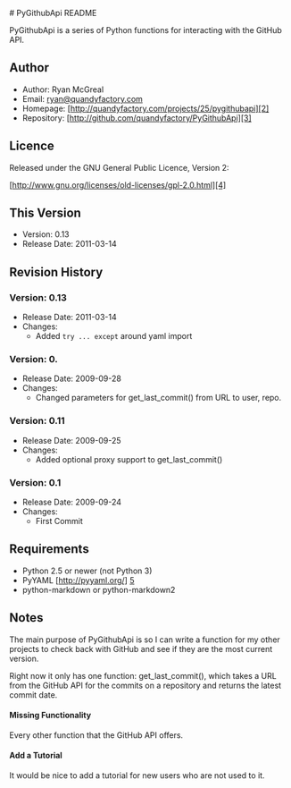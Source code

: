 ﻿﻿# PyGithubApi README

PyGithubApi is a series of Python functions for interacting with the GitHub API.

## Author

* Author: Ryan McGreal
* Email: [ryan@quandyfactory.com][1]
* Homepage: [http://quandyfactory.com/projects/25/pygithubapi][2]
* Repository: [http://github.com/quandyfactory/PyGithubApi][3]

## Licence

Released under the GNU General Public Licence, Version 2:

[http://www.gnu.org/licenses/old-licenses/gpl-2.0.html][4]

## This Version

* Version: 0.13
* Release Date: 2011-03-14

## Revision History

### Version: 0.13

* Release Date: 2011-03-14
* Changes:
    * Added `try ... except` around yaml import
        

### Version: 0.

* Release Date: 2009-09-28
* Changes:
    * Changed parameters for get_last_commit() from URL to user, repo.


### Version: 0.11

* Release Date: 2009-09-25
* Changes:
    * Added optional proxy support to get_last_commit()

### Version: 0.1

* Release Date: 2009-09-24
* Changes:
    * First Commit

## Requirements

* Python 2.5 or newer (not Python 3)
* PyYAML [http://pyyaml.org/] [5]
* python-markdown or python-markdown2

## Notes

The main purpose of PyGithubApi is so I can write a function for my other projects to check back with GitHub and see if they are the most current version.

Right now it only has one function: get_last_commit(), which takes a URL from the GitHub API for the commits on a repository and returns the latest commit date.

#### Missing Functionality

Every other function that the GitHub API offers.

#### Add a Tutorial

It would be nice to add a tutorial for new users who are not used to it.

[1]: mailto:ryan@quandyfactory.com

[2]: http://quandyfactory.com/projects/25/pygithubapi

[3]: http://github.com/quandyfactory/PyGithubApi

[4]: http://www.gnu.org/licenses/old-licenses/gpl-2.0.html

[5]: http://pyyaml.org/


